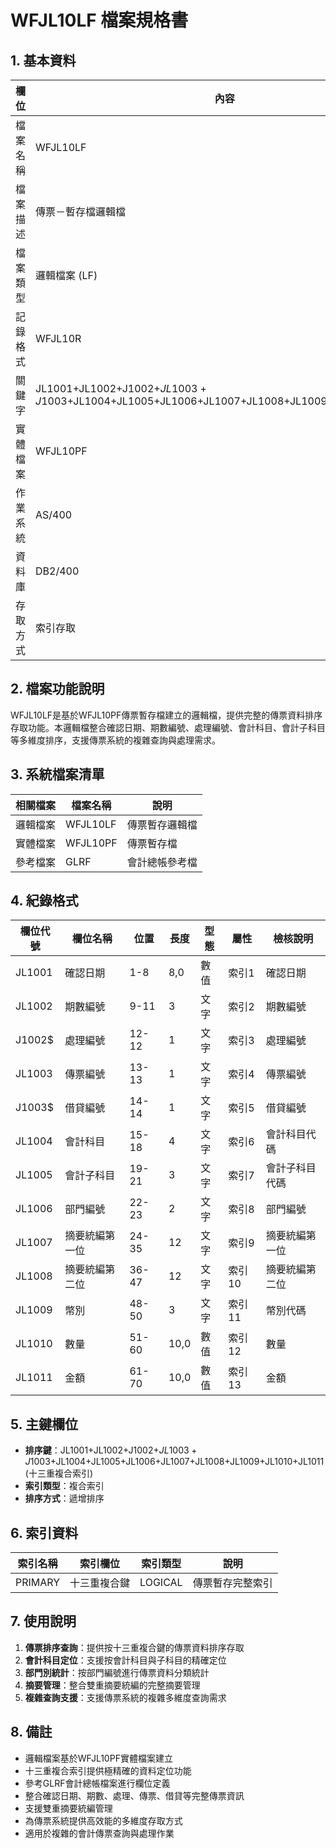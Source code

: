 # WFJL10LF 檔案規格書

## 1. 基本資料

| 欄位 | 內容 |
|------|------|
| 檔案名稱 | WFJL10LF |
| 檔案描述 | 傳票－暫存檔邏輯檔 |
| 檔案類型 | 邏輯檔案 (LF) |
| 記錄格式 | WFJL10R |
| 關鍵字 | JL1001+JL1002+J1002$+JL1003+J1003$+JL1004+JL1005+JL1006+JL1007+JL1008+JL1009+JL1010+JL1011 |
| 實體檔案 | WFJL10PF |
| 作業系統 | AS/400 |
| 資料庫 | DB2/400 |
| 存取方式 | 索引存取 |

## 2. 檔案功能說明

WFJL10LF是基於WFJL10PF傳票暫存檔建立的邏輯檔，提供完整的傳票資料排序存取功能。本邏輯檔整合確認日期、期數編號、處理編號、會計科目、會計子科目等多維度排序，支援傳票系統的複雜查詢與處理需求。

## 3. 系統檔案清單

| 相關檔案 | 檔案名稱 | 說明 |
|----------|----------|------|
| 邏輯檔案 | WFJL10LF | 傳票暫存邏輯檔 |
| 實體檔案 | WFJL10PF | 傳票暫存檔 |
| 參考檔案 | GLRF | 會計總帳參考檔 |

## 4. 紀錄格式

| 欄位代號 | 欄位名稱 | 位置 | 長度 | 型態 | 屬性 | 檢核說明 |
|----------|----------|------|------|------|------|----------|
| JL1001 | 確認日期 | 1-8 | 8,0 | 數值 | 索引1 | 確認日期 |
| JL1002 | 期數編號 | 9-11 | 3 | 文字 | 索引2 | 期數編號 |
| J1002$ | 處理編號 | 12-12 | 1 | 文字 | 索引3 | 處理編號 |
| JL1003 | 傳票編號 | 13-13 | 1 | 文字 | 索引4 | 傳票編號 |
| J1003$ | 借貸編號 | 14-14 | 1 | 文字 | 索引5 | 借貸編號 |
| JL1004 | 會計科目 | 15-18 | 4 | 文字 | 索引6 | 會計科目代碼 |
| JL1005 | 會計子科目 | 19-21 | 3 | 文字 | 索引7 | 會計子科目代碼 |
| JL1006 | 部門編號 | 22-23 | 2 | 文字 | 索引8 | 部門編號 |
| JL1007 | 摘要統編第一位 | 24-35 | 12 | 文字 | 索引9 | 摘要統編第一位 |
| JL1008 | 摘要統編第二位 | 36-47 | 12 | 文字 | 索引10 | 摘要統編第二位 |
| JL1009 | 幣別 | 48-50 | 3 | 文字 | 索引11 | 幣別代碼 |
| JL1010 | 數量 | 51-60 | 10,0 | 數值 | 索引12 | 數量 |
| JL1011 | 金額 | 61-70 | 10,0 | 數值 | 索引13 | 金額 |

## 5. 主鍵欄位

- **排序鍵**：JL1001+JL1002+J1002$+JL1003+J1003$+JL1004+JL1005+JL1006+JL1007+JL1008+JL1009+JL1010+JL1011 (十三重複合索引)
- **索引類型**：複合索引
- **排序方式**：遞增排序

## 6. 索引資料

| 索引名稱 | 索引欄位 | 索引類型 | 說明 |
|----------|----------|----------|------|
| PRIMARY | 十三重複合鍵 | LOGICAL | 傳票暫存完整索引 |

## 7. 使用說明

1. **傳票排序查詢**：提供按十三重複合鍵的傳票資料排序存取
2. **會計科目定位**：支援按會計科目與子科目的精確定位
3. **部門別統計**：按部門編號進行傳票資料分類統計
4. **摘要管理**：整合雙重摘要統編的完整摘要管理
5. **複雜查詢支援**：支援傳票系統的複雜多維度查詢需求

## 8. 備註

- 邏輯檔案基於WFJL10PF實體檔案建立
- 十三重複合索引提供極精確的資料定位功能
- 參考GLRF會計總帳檔案進行欄位定義
- 整合確認日期、期數、處理、傳票、借貸等完整傳票資訊
- 支援雙重摘要統編管理
- 為傳票系統提供高效能的多維度存取方式
- 適用於複雜的會計傳票查詢與處理作業 